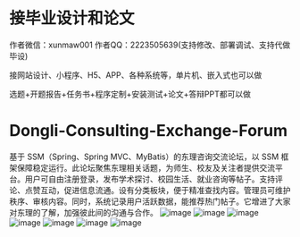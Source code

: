# 接毕业设计和论文
作者微信：xunmaw001  作者QQ：2223505639(支持修改、部署调试、支持代做毕设)

接网站设计、小程序、H5、APP、各种系统等，单片机、嵌入式也可以做

选题+开题报告+任务书+程序定制+安装测试+论文+答辩PPT都可以做
# Dongli-Consulting-Exchange-Forum
基于 SSM（Spring、Spring MVC、MyBatis）的东理咨询交流论坛，以 SSM 框架保障稳定运行。此论坛聚焦东理相关话题，为师生、校友及关注者提供交流平台。用户可自由注册登录，发布学术探讨、校园生活、就业咨询等帖子。支持评论、点赞互动，促进信息流通。设有分类板块，便于精准查找内容。管理员可维护秩序、审核内容。同时，系统记录用户活跃数据，能推荐热门帖子。它增进了大家对东理的了解，加强彼此间的沟通与合作。 
![image](https://github.com/user-attachments/assets/83dd0bc8-cf86-4dcb-b78d-82397e58e136)
![image](https://github.com/user-attachments/assets/91234784-9bf5-40bf-83df-cfa02a3350de)
![image](https://github.com/user-attachments/assets/a7139345-eda2-4828-a6c7-3dcad0db9564)
![image](https://github.com/user-attachments/assets/dc5b9855-5aa7-4613-9bc6-8c9a9515ef80)
![image](https://github.com/user-attachments/assets/f5d38453-b80c-4501-9ebe-d47d24a0be0a)
![image](https://github.com/user-attachments/assets/b8789775-7ae3-4919-abcc-d3adb80b64b7)
![image](https://github.com/user-attachments/assets/52e854a9-292b-44ca-ab50-a5b7fb55139c)
